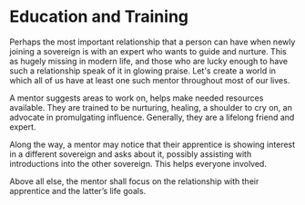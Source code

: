 # Education and Training
Perhaps the most important relationship that a person can have when newly joining a sovereign is with an expert who wants to guide and nurture. This as hugely missing in modern life, and those who are lucky enough to have such a relationship speak of it in glowing praise. Let's create a world in which all of us have at least one such mentor throughout most of our lives.

A mentor suggests areas to work on, helps make needed resources available. They are trained to be nurturing, healing, a shoulder to cry on, an advocate in promulgating influence. Generally, they are a lifelong friend and expert.

Along the way, a mentor may notice that their apprentice is showing interest in a different sovereign and asks about it, possibly assisting with introductions into the other sovereign. This helps everyone involved.

Above all else, the mentor shall focus on the relationship with their apprentice and the latter’s life goals.